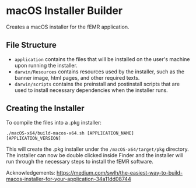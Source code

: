 # macOS Installer Builder

Creates a macOS installer for the fEMR application.

## File Structure

- `application` contains the files that will be installed on the user's machine upon running the installer.
- `darwin/Resources` contains resources used by the installer, such as the banner image, html pages, and other required texts. 
- `darwin/scripts` contains the preinstall and postinstall scripts that are used to install necessary dependencies when the installer runs. 

## Creating the Installer
To compile the files into a .pkg installer:
```
./macOS-x64/build-macos-x64.sh [APPLICATION_NAME] [APPLICATION_VERSION]
```
This will create the .pkg installer under the `/macOS-x64/target/pkg` directory. The installer can now be double clicked inside Finder and the installer will run through the necessary steps to install the fEMR software. 

Acknowledgements: https://medium.com/swlh/the-easiest-way-to-build-macos-installer-for-your-application-34a11dd08744
